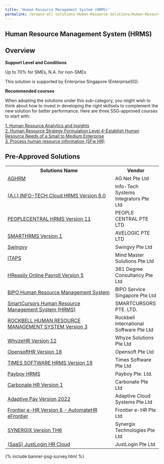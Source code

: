 ```yaml
---
title: 'Human Resource Management System (HRMS)'
permalink: /browse-all-solutions-Human-Resource-Solutions/Human-Resource-Management-System--HRMS-
---
```


## Human Resource Management System (HRMS)
## Overview

**Support Level and Conditions**

Up to 70% for SMEs, N.A. for non-SMEs

This solution is supported by Enterprise Singapore (EnterpriseSG).

**Recommended courses**

When adopting the solutions under this sub-category, you might wish to think about how to invest in developing the right skillsets to complement the new solution for better performance. Here are three SSG-approved courses to start with:

<a href='https://courses.enterprisejobskills.gov.sg/Course_Internet/CourseDetail/Human-Resource-Analytics-Insights-Synchronous-elearning-2'  target='_blank' rel='noopener'>1. Human Resource Analytics and Insights</a><br>
<a href='https://courses.enterprisejobskills.gov.sg/Course_Internet/CourseDetail/Human-Resource-Analytics-Insights-Level-4-Manage-Human-Resource-AnalyticsSynchronous-eLearning-2'  target='_blank' rel='noopener'>2. Human Resource Strategy Formulation Level 4-Establish Human Resource Needs of a Small to Medium Enterprise</a><br>
<a href='https://courses.enterprisejobskills.gov.sg/Course_Internet/CourseDetail/Data-Management-Level-2-Process-Human-Resource-Information-Synchronous-elearning-2'  target='_blank' rel='noopener'>3. Process human resource information (SFw HR)</a><br>

## Pre-Approved Solutions

<table>
<tr>
<th style='width: auto;'><b>Solutions Name</b></th>
<th style='width: 30%;'><b>Vendor</b></th>
</tr>
<tr>
<td><a href='/productivity-solutions-grant/solutionrepo/solution125' target='_blank'>AGHRM</a><br></td>
<td>AG Net Pte Ltd</td>
</tr>
<tr>
<td><a href='/productivity-solutions-grant/solutionrepo/solution1092' target='_blank'>(A.I.) INFO-TECH Cloud HRMS Version 8.0</a><br></td>
<td>Info-Tech Systems Integrators Pte Ltd</td>
</tr>
<tr>
<td><a href='/productivity-solutions-grant/solutionrepo/solution1289' target='_blank'>PEOPLECENTRAL HRMS Version 11</a><br></td>
<td>PEOPLE CENTRAL PTE LTD</td>
</tr>
<tr>
<td><a href='/productivity-solutions-grant/solutionrepo/solution1346' target='_blank'>SMARTHRMS Version 1</a><br></td>
<td>AVELOGIC PTE LTD</td>
</tr>
<tr>
<td><a href='/productivity-solutions-grant/solutionrepo/solution1453' target='_blank'>Swingvy</a><br></td>
<td>Swingvy Pte Ltd </td>
</tr>
<tr>
<td><a href='/productivity-solutions-grant/solutionrepo/solution2345' target='_blank'>ITAPS</a><br></td>
<td>Mind Master Solutions Pte Ltd</td>
</tr>
<tr>
<td><a href='/productivity-solutions-grant/solutionrepo/solution2365' target='_blank'>HReasily Online Payroll Version 5</a><br></td>
<td>361 Degree Consultancy Pte Ltd</td>
</tr>
<tr>
<td><a href='/productivity-solutions-grant/solutionrepo/solution2370' target='_blank'>BIPO Human Resource Management System</a><br></td>
<td>BIPO Service Singapore Pte Ltd</td>
</tr>
<tr>
<td><a href='/productivity-solutions-grant/solutionrepo/solution2395' target='_blank'>SmartCursors Human Resource Management System (HRMS)</a><br></td>
<td>SMARTCURSORS PTE. LTD.</td>
</tr>
<tr>
<td><a href='/productivity-solutions-grant/solutionrepo/solution2682' target='_blank'>ROCKBELL HUMAN RESOURCE MANAGEMENT SYSTEM Version 3</a><br></td>
<td>Rockbell International Software Pte Ltd</td>
</tr>
<tr>
<td><a href='/productivity-solutions-grant/solutionrepo/solution2739' target='_blank'>WhyzeHR Version 12</a><br></td>
<td>Whyze Solutions Pte Ltd</td>
</tr>
<tr>
<td><a href='/productivity-solutions-grant/solutionrepo/solution2792' target='_blank'>OpensoftHR Version 18</a><br></td>
<td>Opensoft Pte Ltd</td>
</tr>
<tr>
<td><a href='/productivity-solutions-grant/solutionrepo/solution2802' target='_blank'>TIMES SOFTWARE HRMS Version 18</a><br></td>
<td>Times Software Pte Ltd</td>
</tr>
<tr>
<td><a href='/productivity-solutions-grant/solutionrepo/solution2820' target='_blank'>Payboy HRMS</a><br></td>
<td>Payboy Pte. Ltd.</td>
</tr>
<tr>
<td><a href='/productivity-solutions-grant/solutionrepo/solution2866' target='_blank'>Carbonate HR Version 1</a><br></td>
<td>Carbonate Pte Ltd</td>
</tr>
<tr>
<td><a href='/productivity-solutions-grant/solutionrepo/solution2894' target='_blank'>Adaptive Pay Version 2022</a><br></td>
<td>Adaptive Cloud Systems Pte Ltd</td>
</tr>
<tr>
<td><a href='/productivity-solutions-grant/solutionrepo/solution2924' target='_blank'>Frontier e-HR Version 8 - AutomateHR eFrontier</a><br></td>
<td>Frontier e-HR Pte Ltd </td>
</tr>
<tr>
<td><a href='/productivity-solutions-grant/solutionrepo/solution3086' target='_blank'>SYNERGIX Version TH6</a><br></td>
<td>Synergix Technologies Pte Ltd</td>
</tr>
<tr>
<td><a href='/productivity-solutions-grant/solutionrepo/solution3111' target='_blank'>(SaaS) JustLogin HR Cloud</a><br></td>
<td>JustLogin Pte Ltd</td>
</tr>
</table>

{% include banner-psg-survey.html %}
